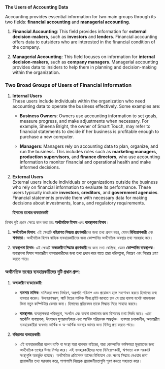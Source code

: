 **The Users of Accounting Data**

Accounting provides essential information for two main groups through its two fields: **financial accounting** and **managerial accounting**.

1. **Financial Accounting**: This field provides information for **external decision-makers**, such as **investors** and **lenders**. Financial accounting offers data to outsiders who are interested in the financial condition of the company.

2. **Managerial Accounting**: This field focuses on information for **internal decision-makers**, such as **company managers**. Managerial accounting provides data to insiders to help them in planning and decision-making within the organization.

### Two Broad Groups of Users of Financial Information

1. **Internal Users**  
   These users include individuals within the organization who need accounting data to operate the business effectively. Some examples are:

   - **Business Owners**: Owners use accounting information to set goals, measure progress, and make adjustments when necessary. For example, Sheena Bright, the owner of Smart Touch, may refer to financial statements to decide if her business is profitable enough to purchase a new computer.

   - **Managers**: Managers rely on accounting data to plan, organize, and run the business. This includes roles such as **marketing managers**, **production supervisors**, and **finance directors**, who use accounting information to monitor financial and operational health and make informed decisions.

2. **External Users**  
   External users include individuals or organizations outside the business who rely on financial information to evaluate its performance. These users typically include **investors**, **creditors**, and **government agencies**. Financial statements provide them with necessary data for making decisions about investments, loans, and regulatory requirements.




   **হিসাবের তথ্যের ব্যবহারকারী**

হিসাব দুটি প্রধান ক্ষেত্রে ভাগ করা হয়: **অর্থনৈতিক হিসাব** এবং **ব্যবস্থাপনা হিসাব**।

1. **অর্থনৈতিক হিসাব**: এই ক্ষেত্রটি **বহিরাগত সিদ্ধান্ত গ্রহণকারী**দের জন্য তথ্য প্রদান করে, যেমন **বিনিয়োগকারী** এবং **ঋণদাতা**। অর্থনৈতিক হিসাব বাহ্যিক ব্যবহারকারীদের জন্য কোম্পানির অর্থনৈতিক অবস্থার তথ্য সরবরাহ করে।

2. **ব্যবস্থাপনা হিসাব**: এই ক্ষেত্রটি **অভ্যন্তরীণ সিদ্ধান্ত গ্রহণকারী**দের জন্য তথ্য কেন্দ্রিক, যেমন **কোম্পানির ব্যবস্থাপক**। ব্যবস্থাপনা হিসাব অভ্যন্তরীণ ব্যবহারকারীদের জন্য তথ্য প্রদান করে যাতে তারা পরিকল্পনা, নিয়ন্ত্রণ এবং সিদ্ধান্ত গ্রহণ করতে পারে।

### অর্থনৈতিক তথ্যের ব্যবহারকারীদের দুটি প্রধান গ্রুপ:

1. **অভ্যন্তরীণ ব্যবহারকারী**:
   - **ব্যবসার মালিক**: মালিকরা লক্ষ্য নির্ধারণ, অগ্রগতি পরিমাপ এবং প্রয়োজন হলে সংশোধন করতে হিসাবের তথ্য ব্যবহার করেন। উদাহরণস্বরূপ, স্মার্ট টাচের মালিক শীনা ব্রাইট জানতে চান যে তার ব্যবসা যথেষ্ট লাভজনক কিনা নতুন কম্পিউটার কেনার জন্য। হিসাবের প্রতিবেদন তাকে সিদ্ধান্ত নিতে সাহায্য করবে।

   - **ব্যবস্থাপক**: ব্যবস্থাপকরা পরিকল্পনা, সংগঠন এবং ব্যবসা চালানোর জন্য হিসাবের তথ্য নির্ভর করে। এতে মার্কেটিং ব্যবস্থাপক, উৎপাদন সুপারভাইজার এবং আর্থিক পরিচালক অন্তর্ভুক্ত। ব্যবসায় চলাকালীন, অভ্যন্তরীণ ব্যবহারকারীরা ব্যবসার আর্থিক ও অ-আর্থিক অবস্থার জানার জন্য বিভিন্ন প্রশ্ন করতে পারে।

2. **বহিরাগত ব্যবহারকারী**:
   - এই ব্যবহারকারীরা হলেন ব্যক্তি বা সংস্থা যারা ব্যবসার বাইরের, যারা কোম্পানির কর্মক্ষমতা মূল্যায়নের জন্য অর্থনৈতিক তথ্যের উপর নির্ভর করে। এই ব্যবহারকারীদের মধ্যে বিনিয়োগকারী, ঋণদাতা এবং সরকারি সংস্থাগুলি অন্তর্ভুক্ত রয়েছে। অর্থনৈতিক প্রতিবেদন তাদের বিনিয়োগ এবং ঋণের সিদ্ধান্ত নেওয়ার জন্য প্রয়োজনীয় তথ্য সরবরাহ করে, পাশাপাশি নিয়ন্ত্রক প্রয়োজনীয়তাগুলি পূরণ করতে সহায়তা করে।
